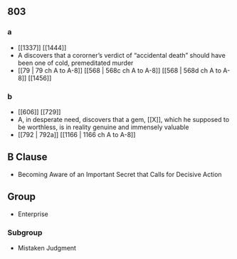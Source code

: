 ## 803
### a
- [[1337]] [[1444]] 
- A discovers that a cororner’s verdict of “accidental death” should have been one of cold, premeditated murder
- [[79 | 79 ch A to A-8]] [[568 | 568c ch A to A-8]] [[568 | 568d ch A to A-8]] [[1456]] 

### b
- [[606]] [[729]] 
- A, in desperate need, discovers that a gem, [[X]], which he supposed to be worthless, is in reality genuine and immensely valuable
- [[792 | 792a]] [[1166 | 1166 ch A to A-8]] 

## B Clause
- Becoming Aware of an Important Secret that Calls for Decisive Action

## Group
- Enterprise

### Subgroup
- Mistaken Judgment

